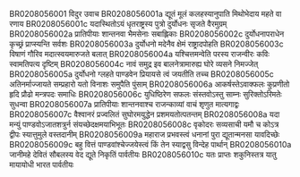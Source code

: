 BR0208056001	विदुर उवाच
BR0208056001a	द्यूतं मूलं कलहस्यानुपाति मिथोभेदाय महते वा रणाय
BR0208056001c	यदास्थितोऽयं धृतराष्ट्रस्य पुत्रो दुर्योधनः सृजते वैरमुग्रम्
BR0208056002a	प्रातिपीयाः शान्तनवा भैमसेनाः सबाह्लिकाः
BR0208056002c	दुर्योधनापराधेन कृच्छ्रं प्राप्स्यन्ति सर्वशः
BR0208056003a	दुर्योधनो मदेनैव क्षेमं राष्ट्रादपोहति
BR0208056003c	विषाणं गौरिव मदात्स्वयमारुजते बलात्
BR0208056004a	यश्चित्तमन्वेति परस्य राजन्वीरः कविः स्वामतिपत्य दृष्टिम्
BR0208056004c	नावं समुद्र इव बालनेत्रामारुह्य घोरे व्यसने निमज्जेत्
BR0208056005a	दुर्योधनो ग्लहते पाण्डवेन प्रियायसे त्वं जयतीति तच्च
BR0208056005c	अतिनर्माज्जायते सम्प्रहारो यतो विनाशः समुपैति पुंसाम्
BR0208056006a	आकर्षस्तेऽवाक्फलः कुप्रणीतो हृदि प्रौढो मन्त्रपदः समाधिः
BR0208056006c	युधिष्ठिरेण सफलः संस्तवोऽस्तु साम्नः सुरिक्तोऽरिमतेः सुधन्वा
BR0208056007a	प्रातिपीयाः शान्तनवाश्च राजन्काव्यां वाचं शृणुत मात्यगाद्वः
BR0208056007c	वैश्वानरं प्रज्वलितं सुघोरमयुद्धेन प्रशमयतोत्पतन्तम्
BR0208056008a	यदा मन्युं पाण्डवोऽजातशत्रुर्न संयच्छेदक्षमयाभिभूतः
BR0208056008c	वृकोदरः सव्यसाची यमौ च कोऽत्र द्वीपः स्यात्तुमुले वस्तदानीम्
BR0208056009a	महाराज प्रभवस्त्वं धनानां पुरा द्यूतान्मनसा यावदिच्छेः
BR0208056009c	बहु वित्तं पाण्डवांश्चेज्जयेस्त्वं किं तेन स्याद्वसु विन्देह पार्थान्
BR0208056010a	जानीमहे देवितं सौबलस्य वेद द्यूते निकृतिं पार्वतीयः
BR0208056010c	यतः प्राप्तः शकुनिस्तत्र यातु मायायोधी भारत पार्वतीयः
